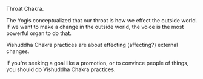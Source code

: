 Throat Chakra.

The Yogis conceptualized that our throat is how we effect the outside world. If we want to make a change in the outside world, the voice is the most powerful organ to do that.

Vishuddha Chakra practices are about effecting (affecting?) external changes.

If you're seeking a goal like a promotion, or to convince people of things, you should do Vishuddha Chakra practices.